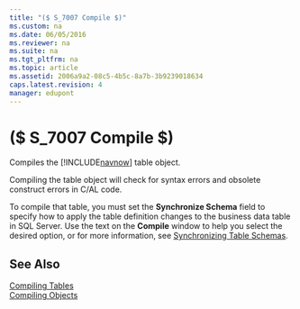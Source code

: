 ```yaml
---
title: "($ S_7007 Compile $)"
ms.custom: na
ms.date: 06/05/2016
ms.reviewer: na
ms.suite: na
ms.tgt_pltfrm: na
ms.topic: article
ms.assetid: 2006a9a2-08c5-4b5c-8a7b-3b9239018634
caps.latest.revision: 4
manager: edupont
---
```

# ($ S_7007 Compile $)
Compiles the [!INCLUDE[navnow](includes/navnow_md.md)] table object.  
  
 Compiling the table object will check for syntax errors and obsolete construct errors in C\/AL code.  
  
 To compile that table, you must set the **Synchronize Schema** field to specify how to apply the table definition changes to the business data table in SQL Server. Use the text on the **Compile** window to help you select the desired option, or for more information, see [Synchronizing Table Schemas](Synchronizing-Table-Schemas.md).  
  
## See Also  
 [Compiling Tables](Compiling-Tables.md)   
 [Compiling Objects](Compiling-Objects.md)